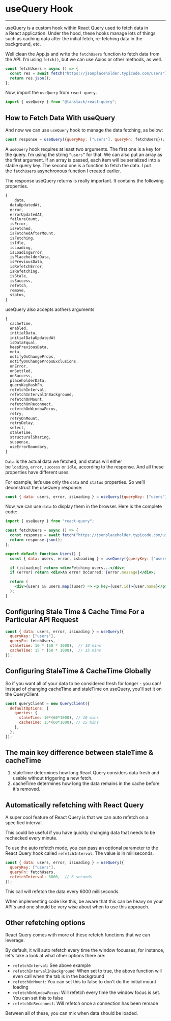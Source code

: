 # useQuery Hook

---

useQuery is a custom hook within React Query used to fetch data in a React application. Under the hood, these hooks manage lots of things such as caching data after the initial fetch, re-fetching data in the background, etc.

Well clean the App.js and write the `fetchUsers` function to fetch data from the API. I’m using `fetch()`, but we can use Axios or other methods, as well.

```jsx
const fetchUsers = async () => {
  const res = await fetch("https://jsonplaceholder.typicode.com/users");
  return res.json();
};
```

Now, import the `useQuery` from `react-query`.

```jsx
import { useQuery } from "@tanstack/react-query";
```

## How to Fetch Data With useQuery

And now we can use `useQuery` hook to manage the data fetching, as below:

```jsx
const response = useQuery({queryKey: ["users"], queryFn: fetchUsers});
```

A `useQuery` hook requires at least two arguments. The first one is a key for the query. I’m using the string `“users”` for that. We can also put an array as the first argument. If an array is passed, each item will be serialized into a stable query key. The second one is a function to fetch the data. I put the `fetchUsers` asynchronous function I created earlier.

The response useQuery returns is really important. It contains the following properties.

```jsx
{
	data,
  dataUpdatedAt,
  error,
  errorUpdatedAt,
  failureCount,
  isError,
  isFetched,
  isFetchedAfterMount,
  isFetching,
  isIdle,
  isLoading,
  isLoadingError,
  isPlaceholderData,
  isPreviousData,
  isRefetchError,
  isRefetching,
  isStale,
  isSuccess,
  refetch,
  remove,
  status,
}
```

useQuery also accepts aothers arguments

```jsx
{
  cacheTime,
  enabled,
  initialData,
  initialDataUpdatedAt
  isDataEqual,
  keepPreviousData,
  meta,
  notifyOnChangeProps,
  notifyOnChangePropsExclusions,
  onError,
  onSettled,
  onSuccess,
  placeholderData,
  queryKeyHashFn,
  refetchInterval,
  refetchIntervalInBackground,
  refetchOnMount,
  refetchOnReconnect,
  refetchOnWindowFocus,
  retry,
  retryOnMount,
  retryDelay,
  select,
  staleTime,
  structuralSharing,
  suspense,
  useErrorBoundary,
}
```

`Data` is the actual data we fetched, and status will either be `loading`, `error`, `success` or `idle`, according to the response. And all these properties have different uses.

For example, let’s use only the `data` and `status` properties. So we’ll deconstruct the useQuery response:

```jsx
const { data: users, error, isLoading } = useQuery({queryKey: ["users"], queryFn: fetchUsers});
```

Now, we can use `data` to display them in the browser. Here is the complete code:

```jsx
import { useQuery } from "react-query";

const fetchUsers = async () => {
  const response = await fetch("https://jsonplaceholder.typicode.com/users");
  return response.json();
};

export default function Users() {
  const { data: users, error, isLoading } = useQuery({queryKey: ["users"], queryFn: fetchUsers});

  if (isLoading) return <div>Fetching users...</div>;
  if (error) return <div>An error Occurred: {error.message}</div>;

  return (
    <div>{users && users.map((user) => <p key={user.id}>{user.name}</p>)}</div>
  );
}
```

## Configuring Stale Time & Cache Time For a Particular API Request

```jsx
const { data: users, error, isLoading } = useQuery({
  queryKey: ["users"],
  queryFn: fetchUsers,
  staleTime: 10 * (60 * 1000),  // 10 mins
  cacheTime: 15 * (60 * 1000),  // 15 mins
});
```

## Configuring StaleTime & CacheTime Globally

So if you want all of your data to be considered fresh for longer - you can! Instead of changing cacheTime and staleTime on useQuery, you'll set it on the QueryClient.

```jsx
const queryClient = new QueryClient({
  defaultOptions: {
    queries: {
      staleTime: 10*(60*1000), // 10 mins
      cacheTime: 15*(60*1000), // 15 mins
    },
  },
});
```

## The main key difference between staleTime & cacheTime

1. staleTime determines how long React Query considers data fresh and usable without triggering a new fetch.
2. cacheTime determines how long the data remains in the cache before it's removed.

## Automatically refetching with React Query

A super cool feature of React Query is that we can auto refetch on a specified interval.

This could be useful if you have quickly changing data that needs to be rechecked every minute.

To use the auto refetch mode, you can pass an optional parameter to the React Query hook called `refetchInterval`. The value is in milliseconds.

```jsx
const { data: users, error, isLoading } = useQuery({
  queryKey: ["users"],
  queryFn: fetchUsers,
  refetchInterval: 6000,  // 6 seconds
});
```

This call will refetch the data every 6000 milliseconds.

When implementing code like this, be aware that this can be heavy on your API's and one should be very wise about when to use this approach.

## Other refetching options

React Query comes with more of these refetch functions that we can leverage.

By default, it will auto refetch every time the window focusses, for instance, let's take a look at what other options there are:

- `refetchInterval`: See above example
- `refetchIntervalInBackground`: When set to true, the above function will even call when the tab is in the background
- `refetchOnMount`: You can set this to false to don't do the initial mount loading
- `refetchOnWindowFocus`: Will refetch every time the window focus is set. You can set this to false
- `refetchOnReconnect`: Will refetch once a connection has been remade

Between all of these, you can mix when data should be loaded.